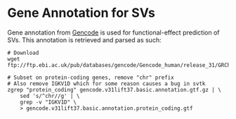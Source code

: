 # Gene Annotation for SVs

Gene annotation from [Gencode](https://www.gencodegenes.org) is used for functional-effect prediction of SVs. This annotation is retrieved and parsed as such:

```shell
# Download
wget ftp://ftp.ebi.ac.uk/pub/databases/gencode/Gencode_human/release_31/GRCh37_mapping/gencode.v31lift37.basic.annotation.gtf.gz

# Subset on protein-coding genes, remove "chr" prefix
# Also remove IGKV1D which for some reason causes a bug in svtk
zgrep "protein_coding" gencode.v31lift37.basic.annotation.gtf.gz | \
    sed 's/^chr//g' | \
    grep -v "IGKV1D" \
    > gencode.v31lift37.basic.annotation.protein_coding.gtf
```
